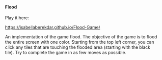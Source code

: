 #### Flood

Play it here:

https://isabellaberekdar.github.io/Flood-Game/

An implementation of the game flood. The objective of the game is to flood the entire screen 
with one color. Starting from the top left corner, you can click any tiles that are touching
the flooded area (starting with the black tile). Try to complete the game in as few moves as 
possible.
